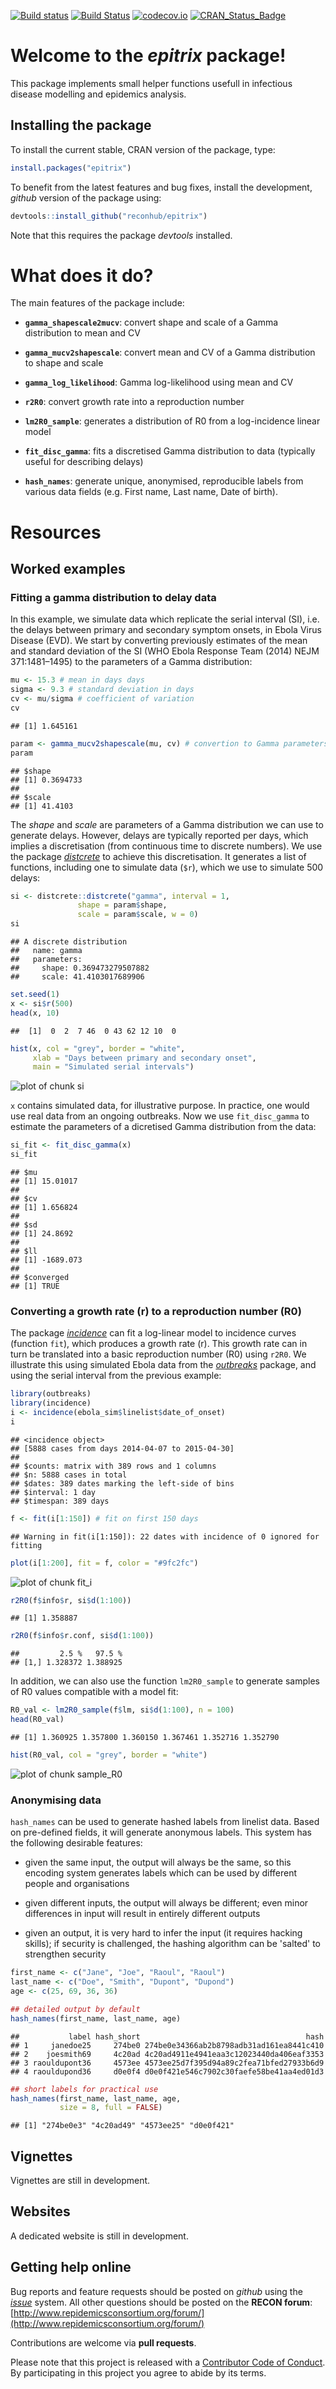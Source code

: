 
[![Build status](https://ci.appveyor.com/api/projects/status/0gb7evy0k4juox2b/branch/master?svg=true)](https://ci.appveyor.com/project/thibautjombart/epitrix/branch/master)
[![Build Status](https://travis-ci.org/reconhub/epitrix.svg?branch=master)](https://travis-ci.org/reconhub/epitrix)
[![codecov.io](https://codecov.io/github/reconhub/epitrix/coverage.svg?branch=master)](https://codecov.io/github/reconhub/epitrix?branch=master)
[![CRAN_Status_Badge](http://www.r-pkg.org/badges/version/epitrix)](https://cran.r-project.org/package=epitrix)



# Welcome to the *epitrix* package!

This package implements small helper functions usefull in infectious disease
modelling and epidemics analysis.


## Installing the package

To install the current stable, CRAN version of the package, type:

```r
install.packages("epitrix")
```

To benefit from the latest features and bug fixes, install the development,
*github* version of the package using:


```r
devtools::install_github("reconhub/epitrix")
```

Note that this requires the package *devtools* installed.





# What does it do?

The main features of the package include:

- **`gamma_shapescale2mucv`**: convert shape and scale of a Gamma distribution
    to mean and CV

- **`gamma_mucv2shapescale`**: convert mean and CV of a Gamma distribution to
    shape and scale

- **`gamma_log_likelihood`**: Gamma log-likelihood using mean and CV

- **`r2R0`**: convert growth rate into a reproduction number

- **`lm2R0_sample`**: generates a distribution of R0 from a log-incidence linear
    model

- **`fit_disc_gamma`**: fits a discretised Gamma distribution to data (typically
    useful for describing delays)

- **`hash_names`**: generate unique, anonymised, reproducible labels from
    various data fields (e.g. First name, Last name, Date of birth).




# Resources

## Worked examples


### Fitting a gamma distribution to delay data

In this example, we simulate data which replicate the serial interval (SI),
i.e. the delays between primary and secondary symptom onsets, in Ebola Virus
Disease (EVD). We start by converting previously estimates of the mean and
standard deviation of the SI (WHO Ebola Response Team (2014) NEJM 371:1481–1495)
to the parameters of a Gamma distribution:


```r
mu <- 15.3 # mean in days days
sigma <- 9.3 # standard deviation in days
cv <- mu/sigma # coefficient of variation
cv
```

```
## [1] 1.645161
```

```r
param <- gamma_mucv2shapescale(mu, cv) # convertion to Gamma parameters
param
```

```
## $shape
## [1] 0.3694733
## 
## $scale
## [1] 41.4103
```

The *shape* and *scale* are parameters of a Gamma distribution we can use to
generate delays. However, delays are typically reported per days, which implies
a discretisation (from continuous time to discrete numbers). We use the package
[*distcrete*](https://github.com/reconhub/distcrete) to achieve this discretisation. It generates a list of functions, including one to simulate data (`$r`), which we use to simulate 500 delays:


```r
si <- distcrete::distcrete("gamma", interval = 1,
               shape = param$shape,
               scale = param$scale, w = 0)
si
```

```
## A discrete distribution
##   name: gamma
##   parameters:
##     shape: 0.369473279507882
##     scale: 41.4103017689906
```

```r
set.seed(1)
x <- si$r(500)
head(x, 10)
```

```
##  [1]  0  2  7 46  0 43 62 12 10  0
```

```r
hist(x, col = "grey", border = "white",
     xlab = "Days between primary and secondary onset",
     main = "Simulated serial intervals")
```

![plot of chunk si](figure/si-1.png)

`x` contains simulated data, for illustrative purpose. In practice, one would
use real data from an ongoing outbreaks. Now we use `fit_disc_gamma` to estimate
the parameters of a dicretised Gamma distribution from the data:


```r
si_fit <- fit_disc_gamma(x)
si_fit
```

```
## $mu
## [1] 15.01017
## 
## $cv
## [1] 1.656824
## 
## $sd
## [1] 24.8692
## 
## $ll
## [1] -1689.073
## 
## $converged
## [1] TRUE
```


### Converting a growth rate (r) to a reproduction number (R0)

The package [*incidence*](https://github.com/reconhub/incidence) can fit a
log-linear model to incidence curves (function `fit`), which produces a growth
rate (r). This growth rate can in turn be translated into a basic reproduction
number (R0) using `r2R0`. We illustrate this using simulated Ebola data from the
[*outbreaks*](https://github.com/reconhub/outbreaks) package, and using the
serial interval from the previous example:


```r
library(outbreaks)
library(incidence)
i <- incidence(ebola_sim$linelist$date_of_onset)
i
```

```
## <incidence object>
## [5888 cases from days 2014-04-07 to 2015-04-30]
## 
## $counts: matrix with 389 rows and 1 columns
## $n: 5888 cases in total
## $dates: 389 dates marking the left-side of bins
## $interval: 1 day
## $timespan: 389 days
```

```r
f <- fit(i[1:150]) # fit on first 150 days
```

```
## Warning in fit(i[1:150]): 22 dates with incidence of 0 ignored for fitting
```

```r
plot(i[1:200], fit = f, color = "#9fc2fc")
```

![plot of chunk fit_i](figure/fit_i-1.png)

```r
r2R0(f$info$r, si$d(1:100))
```

```
## [1] 1.358887
```

```r
r2R0(f$info$r.conf, si$d(1:100))
```

```
##         2.5 %   97.5 %
## [1,] 1.328372 1.388925
```

In addition, we can also use the function `lm2R0_sample` to generate samples of R0 values compatible with a model fit:


```r
R0_val <- lm2R0_sample(f$lm, si$d(1:100), n = 100)
head(R0_val)
```

```
## [1] 1.360925 1.357800 1.360150 1.367461 1.352716 1.352790
```

```r
hist(R0_val, col = "grey", border = "white")
```

![plot of chunk sample_R0](figure/sample_R0-1.png)


### Anonymising data

`hash_names` can be used to generate hashed labels from linelist data. Based on pre-defined fields, it will generate anonymous labels. This system has the following desirable features:

- given the same input, the output will always be the same, so this encoding
  system generates labels which can be used by different people and
  organisations

- given different inputs, the output will always be different; even minor
  differences in input will result in entirely different outputs

- given an output, it is very hard to infer the input (it requires hacking
  skills); if security is challenged, the hashing algorithm can be 'salted' to
  strengthen security


```r
first_name <- c("Jane", "Joe", "Raoul", "Raoul")
last_name <- c("Doe", "Smith", "Dupont", "Dupond")
age <- c(25, 69, 36, 36)

## detailed output by default
hash_names(first_name, last_name, age)
```

```
##           label hash_short                                     hash
## 1     janedoe25     274be0 274be0e34366ab2b8798adb31ad161ea8441c410
## 2    joesmith69     4c20ad 4c20ad4911e4941eaa3c12023440da406eaf3353
## 3 raouldupont36     4573ee 4573ee25d7f395d94a89c2fea71bfed27933b6d9
## 4 raouldupond36     d0e0f4 d0e0f421e546c7902c30faefe58be41aa4ed01d3
```

```r
## short labels for practical use
hash_names(first_name, last_name, age,
           size = 8, full = FALSE)
```

```
## [1] "274be0e3" "4c20ad49" "4573ee25" "d0e0f421"
```


## Vignettes

Vignettes are still in development.


## Websites

A dedicated website is still in development.



## Getting help online

Bug reports and feature requests should be posted on *github* using the
[*issue*](http://github.com/reconhub/epitrix/issues) system. All other questions
should be posted on the **RECON forum**: <br>
[http://www.repidemicsconsortium.org/forum/](http://www.repidemicsconsortium.org/forum/)

Contributions are welcome via **pull requests**.

Please note that this project is released with a [Contributor Code of
Conduct](CONDUCT.md). By participating in this project you agree to abide by its
terms.

